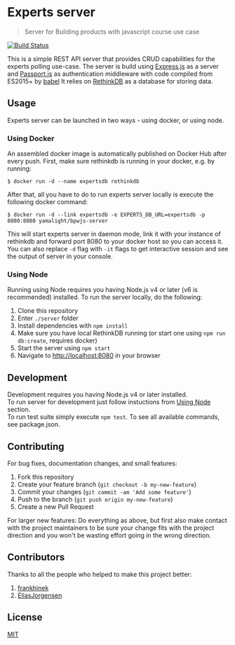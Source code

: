 # Experts server

> Server for Building products with javascript course use case

[![Build Status](https://gitlab.com/yamalight/building-products-with-js/badges/master/build.svg)](https://gitlab.com/yamalight/building-products-with-js/pipelines)

This is a simple REST API server that provides CRUD capabilities for the experts polling use-case.
The server is build using [Express.js](https://expressjs.com/) as a server and [Passport.js](http://passportjs.org/) as authentication middleware with code compiled from ES2015+ by [babel](http://babeljs.io/)
It relies on [RethinkDB](https://www.rethinkdb.com/) as a database for storing data.

## Usage

Experts server can be launched in two ways - using docker, or using node.

### Using Docker

An assembled docker image is automatically published on Docker Hub after every push.
First, make sure rethinkdb is running in your docker, e.g. by running:

    $ docker run -d --name expertsdb rethinkdb

After that, all you have to do to run experts server locally is execute the following docker command:

    $ docker run -d --link expertsdb -e EXPERTS_DB_URL=expertsdb -p 8080:8080 yamalight/bpwjs-server

This will start experts server in daemon mode, link it with your instance of rethinkdb and forward port 8080 to your docker host so you can access it.  
You can also replace `-d` flag with `-it` flags to get interactive session and see the output of server in your console.

### Using Node

Running using Node requires you having Node.js v4 or later (v6 is recommended) installed.
To run the server locally, do the following:  
1. Clone this repository
2. Enter `./server` folder
3. Install dependencies with `npm install`
4. Make sure you have local RethinkDB running (or start one using `npm run db:create`, requires docker)
5. Start the server using `npm start`
6. Navigate to [http://localhost:8080](http://localhost:8080) in your browser

## Development

Development requires you having Node.js v4 or later installed.  
To run server for development just follow instuctions from [Using Node](#using-node) section.  
To run test suite simply execute `npm test`.
To see all available commands, see package.json.

## Contributing

For bug fixes, documentation changes, and small features:  
1. Fork this repository  
2. Create your feature branch (`git checkout -b my-new-feature`)  
3. Commit your changes (`git commit -am 'Add some feature'`)  
4. Push to the branch (`git push origin my-new-feature`)  
5. Create a new Pull Request  

For larger new features: Do everything as above, but first also make contact with the project maintainers to be sure your change fits with the project direction and you won't be wasting effort going in the wrong direction.

## Contributors

Thanks to all the people who helped to make this project better:

1. [frankhinek](https://github.com/frankhinek)
2. [EliasJorgensen](https://github.com/EliasJorgensen)

## License

[MIT](https://opensource.org/licenses/mit-license)
